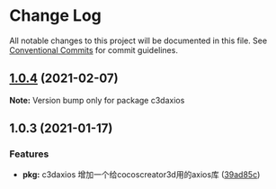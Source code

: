 # Change Log

All notable changes to this project will be documented in this file.
See [Conventional Commits](https://conventionalcommits.org) for commit guidelines.

## [1.0.4](https://github.com/AILHC/EasyGameFrameworkOpen/compare/c3daxios@1.0.3...c3daxios@1.0.4) (2021-02-07)

**Note:** Version bump only for package c3daxios





## 1.0.3 (2021-01-17)

### Features

* **pkg:** c3daxios
增加一个给cocoscreator3d用的axios库 ([39ad85c](https://github.com/AILHC/EasyGameFrameworkOpen/commit/39ad85c766a6e14781d72aa437b13071e35896d7))
